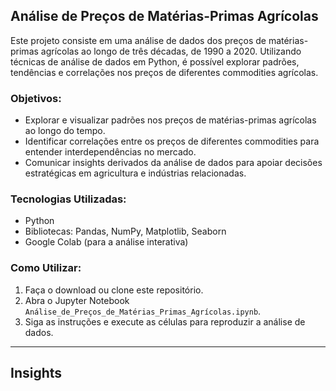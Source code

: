 ## Análise de Preços de Matérias-Primas Agrícolas

Este projeto consiste em uma análise de dados dos preços de matérias-primas agrícolas ao longo de três décadas, de 1990 a 2020. Utilizando técnicas de análise de dados em Python, é possível explorar padrões, tendências e correlações nos preços de diferentes commodities agrícolas. 

### Objetivos:

- Explorar e visualizar padrões nos preços de matérias-primas agrícolas ao longo do tempo.
- Identificar correlações entre os preços de diferentes commodities para entender interdependências no mercado.
- Comunicar insights derivados da análise de dados para apoiar decisões estratégicas em agricultura e indústrias relacionadas.

### Tecnologias Utilizadas:

- Python
- Bibliotecas: Pandas, NumPy, Matplotlib, Seaborn
- Google Colab (para a análise interativa)

### Como Utilizar:

1. Faça o download ou clone este repositório.
2. Abra o Jupyter Notebook `Análise_de_Preços_de_Matérias_Primas_Agrícolas.ipynb`.
3. Siga as instruções e execute as células para reproduzir a análise de dados.

---

## Insights
